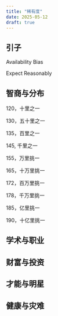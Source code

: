 ```yaml
---
title: "稀有度"
date: 2025-05-12
draft: true
---
```


## 引子

Availability Bias

Expect Reasonably

## 智商与分布

120，十里之一

130，五十里之一

135，百里之一

145, 千里之一

155，万里挑一

165，十万里挑一

172，百万里挑一

178，千万里挑一

185，亿里挑一

190，十亿里挑一

## 学术与职业

## 财富与投资

## 才能与明星

## 健康与灾难